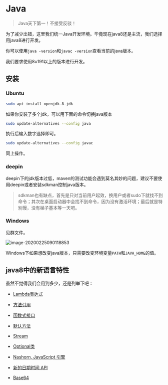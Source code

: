 # Java

> Java天下第一！不接受反驳！

为了减少出错，这里我们统一Java开发环境。毕竟现在java8还是主流，我们选择用java8进行开发。

你可以使用`java -version`和`javac -version`查看当前的java版本。

我们要求使用8u191以上的版本进行开发。

## 安装

### Ubuntu

```bash
sudo apt install openjdk-8-jdk
```

如果你安装了多个jdk，可以用下面的命令切换java版本

```bash
sudo update-alternatives --config java
```

执行后输入数字选择即可。

```bash
sudo update-alternatives --config javac
```

同上操作。

### deepin

deepin下的jdk版本过低，maven的测试功能会遇到莫名其妙的问题，建议不要使用deepin或者安装sdkman控制java版本。

> sdkman也有缺点，首先是只对当前用户起效，换用户或者sudo下就找不到命令；其次在桌面启动器中会找不到命令，因为没有激活环境；最后就是特别慢，没有梯子基本等一天吧。

### Windows

见群文件。

![image-20200225090118853](.pics/image-20200225090118853.png)

Windows下如果想改变java版本，只需要改变环境变量`PATH`和`JAVA_HOME`的值。

## java8中的新语言特性

虽然不觉得我们会用到多少，还是列举下吧：

- [Lambda表达式](https://www.runoob.com/java/java8-lambda-expressions.html)

- [方法引用](https://www.runoob.com/java/java8-method-references.html)
- [函数式接口](https://www.runoob.com/java/java8-functional-interfaces.html)
- [默认方法](https://www.runoob.com/java/java8-default-methods.html)
- [Stream](https://www.runoob.com/java/java8-streams.html)
- [Optional类](https://www.runoob.com/java/java8-optional-class.html)
- [ Nashorn, JavaScript 引擎](https://www.runoob.com/java/java8-nashorn-javascript.html)
- [新的日期时间 API](https://www.runoob.com/java/java8-datetime-api.html)
- [ Base64](https://www.runoob.com/java/java8-base64.html)